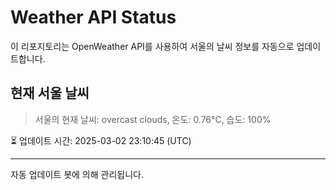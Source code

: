 
# Weather API Status

이 리포지토리는 OpenWeather API를 사용하여 서울의 날씨 정보를 자동으로 업데이트합니다.

## 현재 서울 날씨
> 서울의 현재 날씨: overcast clouds, 온도: 0.76°C, 습도: 100%

⏳ 업데이트 시간: 2025-03-02 23:10:45 (UTC)

---
자동 업데이트 봇에 의해 관리됩니다.
